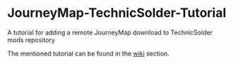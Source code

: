 # JourneyMap-TechnicSolder-Tutorial
A tutorial for adding a remote JourneyMap download to TechnicSolder mods repository

The mentioned tutorial can be found in the [wiki](https://github.com/bochen415/JourneyMap-TechnicSolder-Tutorial/wiki) section.
